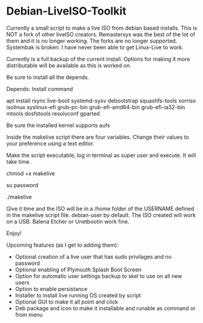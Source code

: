# Debian-LiveISO-Toolkit
Currently a small script to make a live ISO from debian based installs. This is NOT a fork of other liveISO creators. Remastersys was the best of the lot of them and it is no longer working. The forks are no longer supported. Systembak is broken. I have never been able to get Linux-Live to work.

Currently is a full backup of the current install. Options for making it more distributable will be available as this is worked on.

Be sure to install all the depends. 

Depends: Install command

apt install rsync live-boot systemd-sysv debootstrap squashfs-tools xorriso isolinux syslinux-efi grub-pc-bin grub-efi-amd64-bin grub-efi-ia32-bin mtools dosfstools resolvconf gparted

Be sure the installed kernel supports aufs

Inside the makelive script there are four variables. Change their values to your preference using a text editor.

Make the script executable, log in terminal as super user and execute. It will take time.

chmod +x makelive

su password

./makelive

Give it time and the ISO will be in a /home folder of the USERNAME defined in the makelive script file. debian-user by default.
The ISO created will work on a USB. Balena Etcher or Unetbootin work fine.

Enjoy!

Upcoming features (as I get to adding them):
- Optional creation of a live user that has sudo privilages and no password
- Optional enabling of Plymouth Splash Boot Screen
- Option for automatic user settings backup to skel to use on all new users
- Option to enable persistance
- Installer to install live running OS created by script
- Optional GUI to make it all point and click
- Deb package and icon to make it installable and runable as command or from menu
